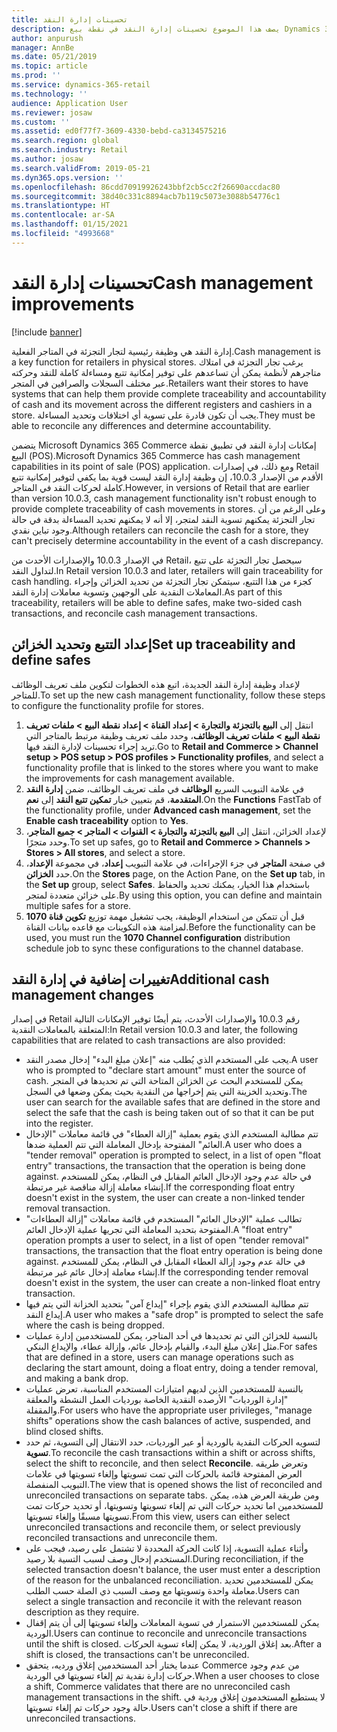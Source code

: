 ```yaml
---
title: تحسينات إدارة النقد
description: يصف هذا الموضوع تحسينات إدارة النقد في نقطة بيع Dynamics 365 Commerce.
author: anpurush
manager: AnnBe
ms.date: 05/21/2019
ms.topic: article
ms.prod: ''
ms.service: dynamics-365-retail
ms.technology: ''
audience: Application User
ms.reviewer: josaw
ms.custom: ''
ms.assetid: ed0f77f7-3609-4330-bebd-ca3134575216
ms.search.region: global
ms.search.industry: Retail
ms.author: josaw
ms.search.validFrom: 2019-05-21
ms.dyn365.ops.version: ''
ms.openlocfilehash: 86cdd70919926243bbf2cb5cc2f26690accdac80
ms.sourcegitcommit: 38d40c331c8894acb7b119c5073e3088b54776c1
ms.translationtype: HT
ms.contentlocale: ar-SA
ms.lasthandoff: 01/15/2021
ms.locfileid: "4993668"
---
```

# <a name="cash-management-improvements"></a><span data-ttu-id="bafdf-103">تحسينات إدارة النقد</span><span class="sxs-lookup"><span data-stu-id="bafdf-103">Cash management improvements</span></span>

[!include [banner](includes/banner.md)]


<span data-ttu-id="bafdf-104">إدارة النقد هي وظيفة رئيسية لتجار التجزئة في المتاجر الفعلية.</span><span class="sxs-lookup"><span data-stu-id="bafdf-104">Cash management is a key function for retailers in physical stores.</span></span> <span data-ttu-id="bafdf-105">يرغب تجار التجزئة في امتلاك متاجرهم لأنظمة يمكن أن تساعدهم على توفير إمكانية تتبع ومساءلة كاملة للنقد وحركته عبر مختلف السجلات والصرافين في المتجر.</span><span class="sxs-lookup"><span data-stu-id="bafdf-105">Retailers want their stores to have systems that can help them provide complete traceability and accountability of cash and its movement across the different registers and cashiers in a store.</span></span> <span data-ttu-id="bafdf-106">يجب أن تكون قادرة على تسوية أي اختلافات وتحديد المساءلة.</span><span class="sxs-lookup"><span data-stu-id="bafdf-106">They must be able to reconcile any differences and determine accountability.</span></span>


<span data-ttu-id="bafdf-107">يتضمن Microsoft Dynamics 365 Commerce إمكانات إدارة النقد في تطبيق نقطة البيع (POS).</span><span class="sxs-lookup"><span data-stu-id="bafdf-107">Microsoft Dynamics 365 Commerce has cash management capabilities in its point of sale (POS) application.</span></span> <span data-ttu-id="bafdf-108">ومع ذلك، في إصدارات Retail الأقدم من الإصدار 10.0.3، إن وظيفة إدارة النقد ليست قوية بما يكفي لتوفير إمكانية تتبع كاملة لحركات النقد في المتاجر.</span><span class="sxs-lookup"><span data-stu-id="bafdf-108">However, in versions of Retail that are earlier than version 10.0.3, cash management functionality isn't robust enough to provide complete traceability of cash movements in stores.</span></span> <span data-ttu-id="bafdf-109">وعلى الرغم من أن تجار التجزئة يمكنهم تسوية النقد لمتجر، إلا أنه لا يمكنهم تحديد المساءلة بدقة في حالة وجود تباين نقدي.</span><span class="sxs-lookup"><span data-stu-id="bafdf-109">Although retailers can reconcile the cash for a store, they can't precisely determine accountability in the event of a cash discrepancy.</span></span>


<span data-ttu-id="bafdf-110">في الإصدار 10.0.3 والإصدارات الأحدث من Retail، سيحصل تجار التجزئة على تتبع لتداول النقد.</span><span class="sxs-lookup"><span data-stu-id="bafdf-110">In Retail version 10.0.3 and later, retailers will gain traceability for cash handling.</span></span> <span data-ttu-id="bafdf-111">كجزء من هذا التتبع، سيتمكن تجار التجزئة من تحديد الخزائن وإجراء المعاملات النقدية على الوجهين وتسوية معاملات إدارة النقد.</span><span class="sxs-lookup"><span data-stu-id="bafdf-111">As part of this traceability, retailers will be able to define safes, make two-sided cash transactions, and reconcile cash management transactions.</span></span>

## <a name="set-up-traceability-and-define-safes"></a><span data-ttu-id="bafdf-112">إعداد التتبع وتحديد الخزائن</span><span class="sxs-lookup"><span data-stu-id="bafdf-112">Set up traceability and define safes</span></span>

<span data-ttu-id="bafdf-113">لإعداد وظيفة إدارة النقد الجديدة، اتبع هذه الخطوات لتكوين ملف تعريف الوظائف للمتاجر.</span><span class="sxs-lookup"><span data-stu-id="bafdf-113">To set up the new cash management functionality, follow these steps to configure the functionality profile for stores.</span></span>

1. <span data-ttu-id="bafdf-114">انتقل إلى **البيع بالتجزئة والتجارة \> إعداد القناة \> إعداد نقطة البيع \> ملفات تعريف نقطة البيع \> ملفات تعريف الوظائف**، وحدد ملف تعريف وظيفة مرتبط بالمتاجر التي تريد إجراء تحسينات لإدارة النقد فيها.</span><span class="sxs-lookup"><span data-stu-id="bafdf-114">Go to **Retail and Commerce \> Channel setup \> POS setup \> POS profiles \> Functionality profiles**, and select a functionality profile that is linked to the stores where you want to make the improvements for cash management available.</span></span>
2. <span data-ttu-id="bafdf-115">في علامة التبويب السريع **الوظائف** في ملف تعريف الوظائف، ضمن **إدارة النقد المتقدمة**، قم بتعيين خبار **تمكين تتبع النقد** إلى **نعم**.</span><span class="sxs-lookup"><span data-stu-id="bafdf-115">On the **Functions** FastTab of the functionality profile, under **Advanced cash management**, set the **Enable cash traceability** option to **Yes**.</span></span>
3. <span data-ttu-id="bafdf-116">لإعداد الخزائن، انتقل إلى **البيع بالتجزئة والتجارة \> القنوات \> المتاجر \> جميع المتاجر**، وحدد متجرًا.</span><span class="sxs-lookup"><span data-stu-id="bafdf-116">To set up safes, go to **Retail and Commerce \> Channels \> Stores \> All stores**, and select a store.</span></span>
4. <span data-ttu-id="bafdf-117">في صفحة **المتاجر** في جزء الإجراءات، في علامة التبويب **إعداد**، في مجموعة **الإعداد**، حدد **الخزائن**.</span><span class="sxs-lookup"><span data-stu-id="bafdf-117">On the **Stores** page, on the Action Pane, on the **Set up** tab, in the **Set up** group, select **Safes**.</span></span> <span data-ttu-id="bafdf-118">باستخدام هذا الخيار، يمكنك تحديد والحفاظ على خزائن متعددة لمتجر.</span><span class="sxs-lookup"><span data-stu-id="bafdf-118">By using this option, you can define and maintain multiple safes for a store.</span></span>
4. <span data-ttu-id="bafdf-119">قبل أن تتمكن من استخدام الوظيفة، يجب تشغيل مهمة توزيع **تكوين قناة 1070** لمزامنة هذه التكوينات مع قاعده بيانات القناة.</span><span class="sxs-lookup"><span data-stu-id="bafdf-119">Before the functionality can be used, you must run the **1070 Channel configuration** distribution schedule job to sync these configurations to the channel database.</span></span>

## <a name="additional-cash-management-changes"></a><span data-ttu-id="bafdf-120">تغييرات إضافية في إدارة النقد</span><span class="sxs-lookup"><span data-stu-id="bafdf-120">Additional cash management changes</span></span>

<span data-ttu-id="bafdf-121">في إصدار Retail رقم 10.0.3 والإصدارات الأحدث، يتم أيضًا توفير الإمكانات التالية المتعلقة بالمعاملات النقدية:</span><span class="sxs-lookup"><span data-stu-id="bafdf-121">In Retail version 10.0.3 and later, the following capabilities that are related to cash transactions are also provided:</span></span>

- <span data-ttu-id="bafdf-122">يجب على المستخدم الذي يُطلب منه "إعلان مبلغ البدء" إدخال مصدر النقد.</span><span class="sxs-lookup"><span data-stu-id="bafdf-122">A user who is prompted to "declare start amount" must enter the source of cash.</span></span> <span data-ttu-id="bafdf-123">يمكن للمستخدم البحث عن الخزائن المتاحة التي تم تحديدها في المتجر وتحديد الخزينة التي يتم إخراجها من النقدية بحيث يمكن وضعها في السجل.</span><span class="sxs-lookup"><span data-stu-id="bafdf-123">The user can search for the available safes that are defined in the store and select the safe that the cash is being taken out of so that it can be put into the register.</span></span>
- <span data-ttu-id="bafdf-124">تتم مطالبة المستخدم الذي يقوم بعملية "إزالة العطاء" في قائمة معاملات "الإدخال العائم" المفتوحة بإدخال المعاملة التي تتم العملية ضدها.</span><span class="sxs-lookup"><span data-stu-id="bafdf-124">A user who does a "tender removal" operation is prompted to select, in a list of open "float entry" transactions, the transaction that the operation is being done against.</span></span> <span data-ttu-id="bafdf-125">في حالة عدم وجود الإدخال العائم المقابل في النظام، يمكن للمستخدم إنشاء معاملة إزالة مناقصة غير مرتبطة.</span><span class="sxs-lookup"><span data-stu-id="bafdf-125">If the corresponding float entry doesn't exist in the system, the user can create a non-linked tender removal transaction.</span></span>
- <span data-ttu-id="bafdf-126">تطالب عملية "الإدخال العائم" المستخدم في قائمة معاملات "إزالة العطاءات" المفتوحة بتحديد المعاملة التي تجريها عملية الإدخال العائم.</span><span class="sxs-lookup"><span data-stu-id="bafdf-126">A "float entry" operation prompts a user to select, in a list of open "tender removal" transactions, the transaction that the float entry operation is being done against.</span></span> <span data-ttu-id="bafdf-127">في حالة عدم وجود إزالة العطاء المقابل في النظام، يمكن للمستخدم إنشاء معاملة إدخال عائم غير مرتبطة.</span><span class="sxs-lookup"><span data-stu-id="bafdf-127">If the corresponding tender removal doesn't exist in the system, the user can create a non-linked float entry transaction.</span></span>
- <span data-ttu-id="bafdf-128">تتم مطالبة المستخدم الذي يقوم بإجراء "إيداع آمن" بتحديد الخزانة التي يتم فيها إيداع النقد.</span><span class="sxs-lookup"><span data-stu-id="bafdf-128">A user who makes a "safe drop" is prompted to select the safe where the cash is being dropped.</span></span>
- <span data-ttu-id="bafdf-129">بالنسبة للخزائن التي تم تحديدها في أحد المتاجر، يمكن للمستخدمين إدارة عمليات مثل إعلان مبلغ البدء، والقيام بإدخال عائم، وإزالة عطاء، والإيداع البنكي.</span><span class="sxs-lookup"><span data-stu-id="bafdf-129">For safes that are defined in a store, users can manage operations such as declaring the start amount, doing a float entry, doing a tender removal, and making a bank drop.</span></span>
- <span data-ttu-id="bafdf-130">بالنسبة للمستخدمين الذين لديهم امتيازات المستخدم المناسبة، تعرض عمليات "إدارة الورديات" الأرصده النقدية الخاصة بورديات العمل النشطة والمعلقة والمقفلة.</span><span class="sxs-lookup"><span data-stu-id="bafdf-130">For users who have the appropriate user privileges, "manage shifts" operations show the cash balances of active, suspended, and blind closed shifts.</span></span>
- <span data-ttu-id="bafdf-131">لتسويه الحركات النقدية بالوردية أو عبر الورديات، حدد الانتقال إلى التسوية، ثم حدد **تسوية**.</span><span class="sxs-lookup"><span data-stu-id="bafdf-131">To reconcile the cash transactions within a shift or across shifts, select the shift to reconcile, and then select **Reconcile**.</span></span> <span data-ttu-id="bafdf-132">وتعرض طريقه العرض المفتوحة قائمة بالحركات التي تمت تسويتها وإلغاء تسويتها في علامات التبويب المنفصلة.</span><span class="sxs-lookup"><span data-stu-id="bafdf-132">The view that is opened shows the list of reconciled and unreconciled transactions on separate tabs.</span></span> <span data-ttu-id="bafdf-133">ومن طريقة العرض هذه، يمكن للمستخدمين اما تحديد حركات التي تم إلغاء تسويتها وتسويتها، أو تحديد حركات تمت تسويتها مسبقًا وإلغاء تسويتها.</span><span class="sxs-lookup"><span data-stu-id="bafdf-133">From this view, users can either select unreconciled transactions and reconcile them, or select previously reconciled transactions and unreconcile them.</span></span>
- <span data-ttu-id="bafdf-134">وأثناء عملية التسوية، إذا كانت الحركة المحددة لا تشتمل على رصيد، فيجب على المستخدم إدخال وصف لسبب التسية بلا رصيد.</span><span class="sxs-lookup"><span data-stu-id="bafdf-134">During reconciliation, if the selected transaction doesn't balance, the user must enter a description of the reason for the unbalanced reconciliation.</span></span> <span data-ttu-id="bafdf-135">يمكن للمستخدمين تحديد معاملة واحدة وتسويتها مع وصف السبب ذي الصلة حسب الطلب.</span><span class="sxs-lookup"><span data-stu-id="bafdf-135">Users can select a single transaction and reconcile it with the relevant reason description as they require.</span></span>
- <span data-ttu-id="bafdf-136">يمكن للمستخدمين الاستمرار في تسوية المعاملات وإلغاء تسويتها إلى أن يتم إقفال الوردية.</span><span class="sxs-lookup"><span data-stu-id="bafdf-136">Users can continue to reconcile and unreconcile transactions until the shift is closed.</span></span> <span data-ttu-id="bafdf-137">بعد إغلاق الوردية، لا يمكن إلغاء تسوية الحركات.</span><span class="sxs-lookup"><span data-stu-id="bafdf-137">After a shift is closed, the transactions can't be unreconciled.</span></span>
- <span data-ttu-id="bafdf-138">عندما يختار أحد المستخدمين إغلاق ورديه، يتحقق Commerce من عدم وجود حركات إدارة نقدية تم إلغاء تسويتها في الوردية.</span><span class="sxs-lookup"><span data-stu-id="bafdf-138">When a user chooses to close a shift, Commerce validates that there are no unreconciled cash management transactions in the shift.</span></span> <span data-ttu-id="bafdf-139">لا يستطيع المستخدمون إغلاق وردية في حالة وجود حركات تم إلغاء تسويتها.</span><span class="sxs-lookup"><span data-stu-id="bafdf-139">Users can't close a shift if there are unreconciled transactions.</span></span>
